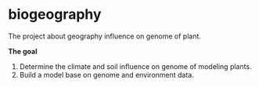 # biogeography
The project about geography influence on genome of plant.

**The goal**
  1. Determine the climate and soil influence on genome of
modeling plants.
  2. Build a model base on genome and environment data.
